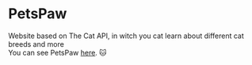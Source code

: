 # PetsPaw
Website based on The Cat API, in witch you cat learn about different cat breeds and more <br> 
You can see PetsPaw [here](https://petspaw-by-eliziq.netlify.app/). :cat:

